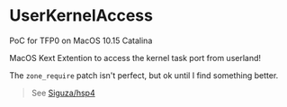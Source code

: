 # UserKernelAccess
 PoC for TFP0 on MacOS 10.15 Catalina

MacOS Kext Extention to access the kernel task port from userland!

The `zone_require` patch isn't perfect, but ok until I find something better.


> See [Siguza/hsp4](https://github.com/Siguza/hsp4)